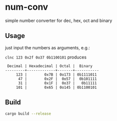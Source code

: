 # num-conv
simple number converter for dec, hex, oct and binary

## Usage
just input the numbers as arguments, e.g.:

`clnc 123 0x2f 0o37 0b1100101` produces
```
 Decimal | Hexadecimal | Octal |  Binary
---------+-------------+-------+-----------
     123 |        0x7B | 0o173 | 0b1111011
      47 |        0x2F |  0o57 |  0b101111
      31 |        0x1F |  0o37 |   0b11111
     101 |        0x65 | 0o145 | 0b1100101
```

## Build
```bash
cargo build --release
```